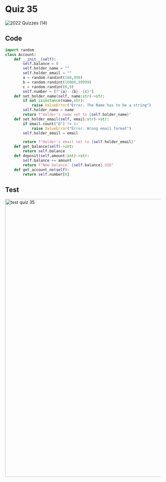 # Quiz 35

![2022  Quizzes (14)](https://user-images.githubusercontent.com/112055062/216630718-bf0817eb-8049-41f8-9464-27a03d4cb2fd.jpg)

## Code
```.py
import random
class Account:
    def __init__(self):
        self.balance = 0
        self.holder_name = ""
        self.holder_email = ""
        a = random.randint(100,999)
        b = random.randint(10000,99999)
        c = random.randint(0,9)
        self.number = [f"{a}--{b}--{c}"]
    def set_holder_name(self, name:str)->str:
        if not isinstance(name,str):
            raise ValueError("Error. The Name has to be a string")
        self.holder_name = name
        return f"Holder's name set to {self.holder_name}"
    def set_holder_email(self, email:str)->str:
        if email.count("@") != 1:
            raise ValueError("Error. Wrong email format")
        self.holder_email = email

        return f"Holder's email set to {self.holder_email}"
    def get_balance(self)->int:
        return self.balance
    def deposit(self,amount:int)->str:
        self.balance += amount
        return f"New balance: {self.balance} USD"
    def get_account_no(self):
        return self.number[0]
```

## Test

<img width="896" alt="test quiz 35" src="https://user-images.githubusercontent.com/112055062/216654498-76215aa0-fbcc-45c8-bd46-62831e2a7653.png">

